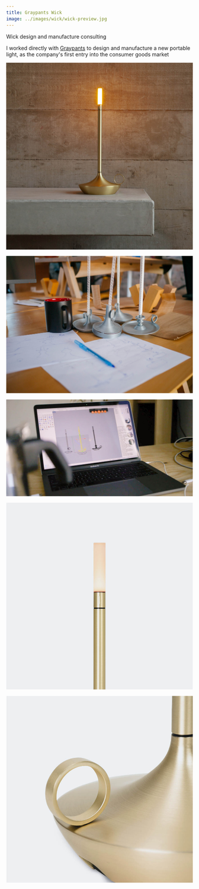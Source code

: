 ```yaml
---
title: Graypants Wick
image: ../images/wick/wick-preview.jpg
---
```


Wick design and manufacture consulting

I worked directly with [Graypants](https://graypants.com) to design and manufacture a new portable light, as the company's first entry into the consumer goods market

![](../images/wick/wick-preview.jpg)

![](../images/wick/wick-prototypes.jpg)

![](../images/wick/wick-cad.jpg)

![](../images/wick/wick-studio-top.jpg)

![](../images/wick/wick-studio-bottom.jpg)